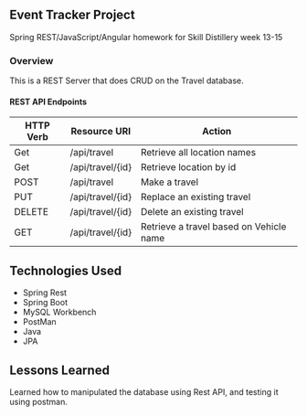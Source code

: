 ## Event Tracker Project

Spring REST/JavaScript/Angular homework for Skill
Distillery week 13-15

### Overview
This is a REST Server that does CRUD on the Travel database.


#### REST API Endpoints

  | HTTP Verb | Resource URI | Action |
  |-----------|--------------|--------|
  | Get | /api/travel | Retrieve all location names |
  | Get | /api/travel/{id} | Retrieve location by id |
  | POST | /api/travel | Make a travel |
  | PUT | /api/travel/{id} | Replace an existing travel |
  | DELETE | /api/travel/{id} | Delete an existing travel |
  | GET | /api/travel/{id} | Retrieve a travel based on Vehicle name |

## Technologies Used
* Spring Rest
* Spring Boot
* MySQL Workbench
* PostMan
* Java
* JPA

## Lessons Learned
Learned how to manipulated the database using Rest API, and testing it using postman.

